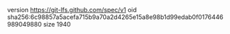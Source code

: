 version https://git-lfs.github.com/spec/v1
oid sha256:6c98857a5acefa715b9a70a2d4265e15a8e98b1d99edab0f0176446989049880
size 1940
